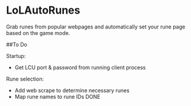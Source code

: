 # LoLAutoRunes
Grab runes from popular webpages and automatically set your rune page based on the game mode.

##To Do

Startup:
- Get LCU port & password from running client process

Rune selection:
- Add web scrape to determine necessary runes
- Map rune names to rune IDs DONE
